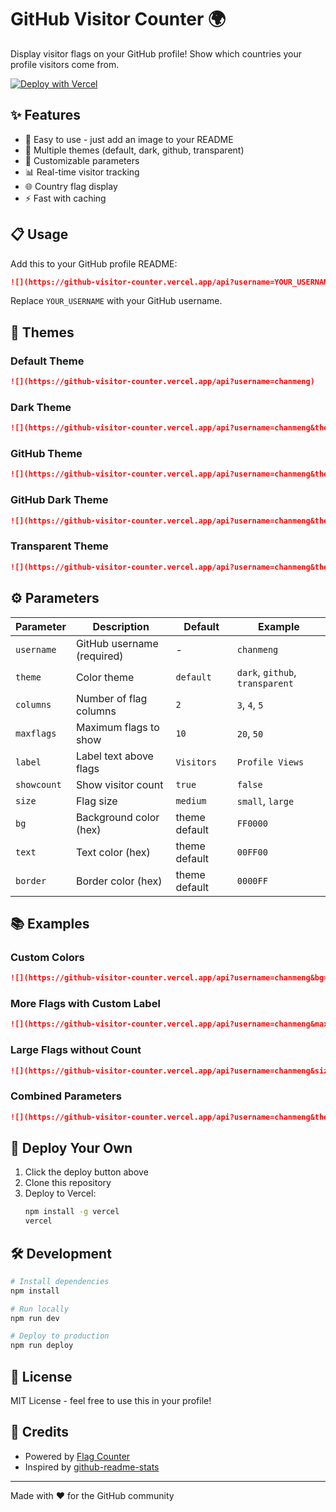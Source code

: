 # GitHub Visitor Counter 🌍

Display visitor flags on your GitHub profile! Show which countries your profile visitors come from.

[![Deploy with Vercel](https://vercel.com/button)](https://vercel.com/new/clone?repository-url=https://github.com/ChanMeng666/github-visitor-counter)

## ✨ Features

- 🚀 Easy to use - just add an image to your README
- 🎨 Multiple themes (default, dark, github, transparent)
- 🔧 Customizable parameters
- 📊 Real-time visitor tracking
- 🌐 Country flag display
- ⚡ Fast with caching

## 📋 Usage

Add this to your GitHub profile README:

```markdown
![](https://github-visitor-counter.vercel.app/api?username=YOUR_USERNAME)
```

Replace `YOUR_USERNAME` with your GitHub username.

## 🎨 Themes

### Default Theme
```markdown
![](https://github-visitor-counter.vercel.app/api?username=chanmeng)
```

### Dark Theme
```markdown
![](https://github-visitor-counter.vercel.app/api?username=chanmeng&theme=dark)
```

### GitHub Theme
```markdown
![](https://github-visitor-counter.vercel.app/api?username=chanmeng&theme=github)
```

### GitHub Dark Theme
```markdown
![](https://github-visitor-counter.vercel.app/api?username=chanmeng&theme=github_dark)
```

### Transparent Theme
```markdown
![](https://github-visitor-counter.vercel.app/api?username=chanmeng&theme=transparent)
```

## ⚙️ Parameters

| Parameter | Description | Default | Example |
|-----------|-------------|---------|---------|
| `username` | GitHub username (required) | - | `chanmeng` |
| `theme` | Color theme | `default` | `dark`, `github`, `transparent` |
| `columns` | Number of flag columns | `2` | `3`, `4`, `5` |
| `maxflags` | Maximum flags to show | `10` | `20`, `50` |
| `label` | Label text above flags | `Visitors` | `Profile Views` |
| `showcount` | Show visitor count | `true` | `false` |
| `size` | Flag size | `medium` | `small`, `large` |
| `bg` | Background color (hex) | theme default | `FF0000` |
| `text` | Text color (hex) | theme default | `00FF00` |
| `border` | Border color (hex) | theme default | `0000FF` |

## 📚 Examples

### Custom Colors
```markdown
![](https://github-visitor-counter.vercel.app/api?username=chanmeng&bg=FF5733&text=FFFFFF&border=FF5733)
```

### More Flags with Custom Label
```markdown
![](https://github-visitor-counter.vercel.app/api?username=chanmeng&maxflags=30&columns=5&label=Profile%20Visitors)
```

### Large Flags without Count
```markdown
![](https://github-visitor-counter.vercel.app/api?username=chanmeng&size=large&showcount=false)
```

### Combined Parameters
```markdown
![](https://github-visitor-counter.vercel.app/api?username=chanmeng&theme=dark&columns=4&maxflags=20&size=small)
```

## 🚀 Deploy Your Own

1. Click the deploy button above
2. Clone this repository
3. Deploy to Vercel:
   ```bash
   npm install -g vercel
   vercel
   ```

## 🛠️ Development

```bash
# Install dependencies
npm install

# Run locally
npm run dev

# Deploy to production
npm run deploy
```

## 📄 License

MIT License - feel free to use this in your profile!

## 🙏 Credits

- Powered by [Flag Counter](https://flagcounter.com)
- Inspired by [github-readme-stats](https://github.com/anuraghazra/github-readme-stats)

---

Made with ❤️ for the GitHub community
